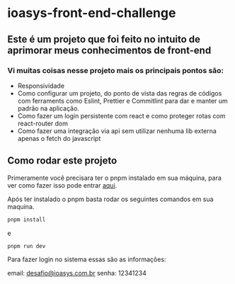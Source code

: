 # ioasys-front-end-challenge

## Este é um projeto que foi feito no intuito de aprimorar meus conhecimentos de front-end 

### Vi muitas coisas nesse projeto mais os principais pontos são:

* Responsividade
* Como configurar um projeto, do ponto de vista das regras de códigos com ferraments como Eslint, Prettier e Commitlint para dar e manter um padrão na aplicação.
* Como fazer um login persistente com react e como proteger rotas com react-router dom
* Como fazer uma integração via api sem utilizar nenhuma lib externa apenas o fetch do javascript

## Como rodar este projeto

Primeramente você precisara ter o pnpm instalado em sua máquina, para ver como fazer isso pode entrar [aqui](https://pnpm.io/pt/installation).

Após ter instalado o pnpm basta rodar os seguintes comandos em sua maquina.

```bash
pnpm install
```

e

```bash
pnpm run dev
```

Para fazer login no sistema
essas são as informações:

email: desafio@ioasys.com.br
senha: 12341234
